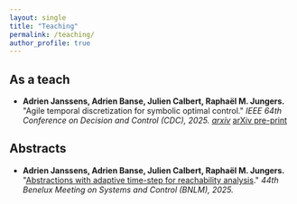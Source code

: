 ```yaml
---
layout: single
title: "Teaching"
permalink: /teaching/
author_profile: true
---
```


## As a teach

- **Adrien Janssens, Adrien Banse, Julien Calbert, Raphaël M. Jungers.** "Agile temporal discretization for symbolic optimal control." *IEEE 64th Conference on Decision and Control (CDC), 2025.* *[arxiv](https://arxiv.org/abs/2504.03741)*
<a class="button" href="https://arxiv.org/abs/2504.03741" target="_blank"> arXiv pre-print</a>

## Abstracts

- **Adrien Janssens, Adrien Banse, Julien Calbert, Raphaël M. Jungers.** "[Abstractions with adaptive time-step for reachability analysis](https://www.beneluxmeeting.nl/2025/uploads/papers/bmsc2025_316.pdf)." *44th Benelux Meeting on Systems and Control (BNLM), 2025.*